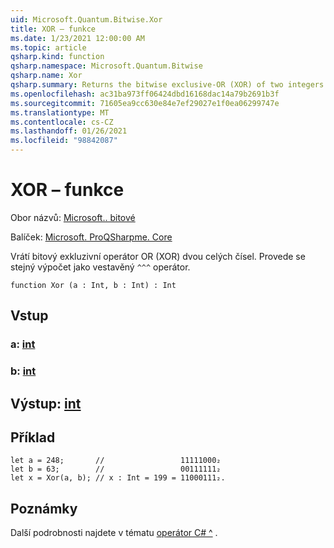 ```yaml
---
uid: Microsoft.Quantum.Bitwise.Xor
title: XOR – funkce
ms.date: 1/23/2021 12:00:00 AM
ms.topic: article
qsharp.kind: function
qsharp.namespace: Microsoft.Quantum.Bitwise
qsharp.name: Xor
qsharp.summary: Returns the bitwise exclusive-OR (XOR) of two integers. This performs the same computation as the built-in `^^^` operator.
ms.openlocfilehash: ac31ba973ff06424dbd16168dac14a79b2691b3f
ms.sourcegitcommit: 71605ea9cc630e84e7ef29027e1f0ea06299747e
ms.translationtype: MT
ms.contentlocale: cs-CZ
ms.lasthandoff: 01/26/2021
ms.locfileid: "98842087"
---
```

# <a name="xor-function"></a>XOR – funkce

Obor názvů: [Microsoft.. bitové](xref:Microsoft.Quantum.Bitwise)

Balíček: [Microsoft. ProQSharpme. Core](https://nuget.org/packages/Microsoft.Quantum.QSharp.Core)


Vrátí bitový exkluzivní operátor OR (XOR) dvou celých čísel.
Provede se stejný výpočet jako vestavěný `^^^` operátor.

```qsharp
function Xor (a : Int, b : Int) : Int
```


## <a name="input"></a>Vstup

### <a name="a--int"></a>a: [int](xref:microsoft.quantum.lang-ref.int)




### <a name="b--int"></a>b: [int](xref:microsoft.quantum.lang-ref.int)





## <a name="output--int"></a>Výstup: [int](xref:microsoft.quantum.lang-ref.int)



## <a name="example"></a>Příklad

```qsharp
let a = 248;       //                 11111000₂
let b = 63;        //                 00111111₂
let x = Xor(a, b); // x : Int = 199 = 11000111₂.
```

## <a name="remarks"></a>Poznámky

Další podrobnosti najdete v tématu [operátor C# ^](https://docs.microsoft.com/dotnet/csharp/language-reference/operators/xor-operator) .